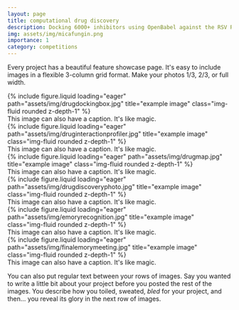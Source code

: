 ```yaml
---
layout: page
title: computational drug discovery
description: Docking 6000+ inhibitors using OpenBabel against the RSV RdRp Polymerase (2022 Gwinnett Science and Engineering Fair)
img: assets/img/micafungin.png
importance: 1
category: competitions
---
```


Every project has a beautiful feature showcase page.
It's easy to include images in a flexible 3-column grid format.
Make your photos 1/3, 2/3, or full width.

<div class="row">
    <div class="col-sm mt-3 mt-md-0">
        {% include figure.liquid loading="eager" path="assets/img/drugdockingbox.jpg" title="example image" class="img-fluid rounded z-depth-1" %}
    </div>
</div>
<div class="caption">
    This image can also have a caption. It's like magic.
</div>

<div class="row">
    <div class="col-sm mt-3 mt-md-0">
        {% include figure.liquid loading="eager" path="assets/img/druginteractionprofiler.jpg" title="example image" class="img-fluid rounded z-depth-1" %}
    </div>
</div>
<div class="caption">
    This image can also have a caption. It's like magic.
</div>

<div class="row">
    <div class="col-sm mt-3 mt-md-0">
        {% include figure.liquid loading="eager" path="assets/img/drugmap.jpg" title="example image" class="img-fluid rounded z-depth-1" %}
    </div>
</div>
<div class="caption">
    This image can also have a caption. It's like magic.
</div>

<div class="row">
    <div class="col-sm mt-3 mt-md-0">
        {% include figure.liquid loading="eager" path="assets/img/drugdiscoveryphoto.jpg" title="example image" class="img-fluid rounded z-depth-1" %}
    </div>
</div>
<div class="caption">
    This image can also have a caption. It's like magic.
</div>

<div class="row">
    <div class="col-sm mt-3 mt-md-0">
        {% include figure.liquid loading="eager" path="assets/img/emoryrecognition.jpg" title="example image" class="img-fluid rounded z-depth-1" %}
    </div>
</div>
<div class="caption">
    This image can also have a caption. It's like magic.
</div>

<div class="row">
    <div class="col-sm mt-3 mt-md-0">
        {% include figure.liquid loading="eager" path="assets/img/finalemorymeeting.jpg" title="example image" class="img-fluid rounded z-depth-1" %}
    </div>
</div>
<div class="caption">
    This image can also have a caption. It's like magic.
</div>

You can also put regular text between your rows of images.
Say you wanted to write a little bit about your project before you posted the rest of the images.
You describe how you toiled, sweated, _bled_ for your project, and then... you reveal its glory in the next row of images.